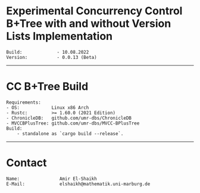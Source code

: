 # Experimental Concurrency Control B+Tree with and without Version Lists Implementation
    Build:             - 10.08.2022
    Version:           - 0.0.13 (Beta)
---------------------------------------
# CC B+Tree Build
    Requirements:
    - OS:            Linux x86 Arch
    - Rustc:         >= 1.60.0 (2021 Edition)
    - ChronicleDB:   github.com/umr-dbs/ChronicleDB
    - MVCCBPlusTree: github.com/umr-dbs/MVCC-BPlusTree
    Build:
        - standalone as `cargo build --release`.
---------------------------------------
# Contact
    Name:               Amir El-Shaikh
    E-Mail:             elshaikh@mathematik.uni-marburg.de